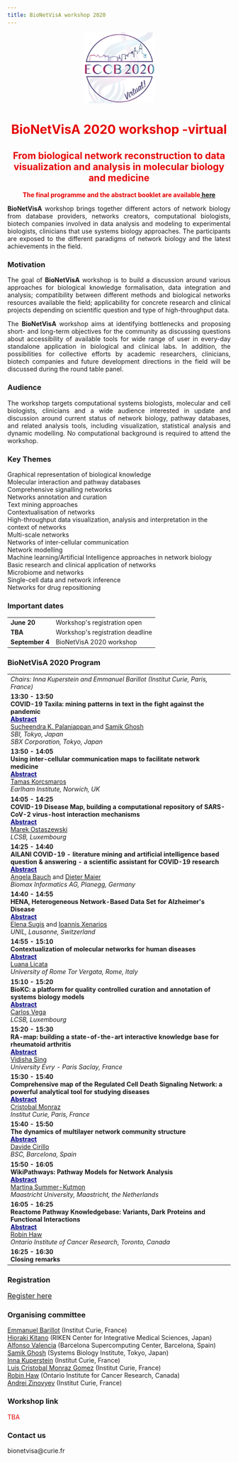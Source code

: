 ```yaml
---
title: BioNetVisA workshop 2020
---
```



<center><a href="/"><img id="ECCB2020" src="Logo-ECCB-2020.png" style="width:160px;"/></a></center>
<p> </p>

# <center><font color="#e60000">BioNetVisA 2020 workshop -virtual</font></center>
## <center><font color="#e60000">From biological network reconstruction to data visualization and analysis in molecular biology and medicine</font></center>

<p align="center"><b><font color="#e60000">The final programme and the abstract booklet are available</font><a href="/Abstracts/Bionetvisa2020/BioNetVisA2020_booklet.pdf"> here</a></b></p>
<!--
<p align="center"><b><font color="#e60000">The workshop presentations are available</font><a href="https://drive.google.com/open?id=1cLa4gSUAeogCNUi1yAFzlidHbOrxakxh"> here</a></b></p> -->

<p align="justify"><b>BioNetVisA</b> workshop brings together different actors of network biology from database providers, networks creators, computational biologists, biotech companies involved in data analysis and modeling to experimental biologists, clinicians that use systems biology approaches. The participants are exposed to the different paradigms of network biology and the latest achievements in the field.
</p>

### Motivation

<p align="justify">The goal of <b>BioNetVisA</b> workshop is to build a discussion around various approaches for biological knowledge formalisation, data integration and analysis; compatibility between different methods and biological networks resources available the field; applicability for concrete research and clinical projects depending on scientific question and type of high-throughput data.
</p>

<p align="justify">The <b>BioNetVisA</b> workshop aims at identifying bottlenecks and proposing short- and long-term objectives for the community as discussing questions about accessibility of available tools for wide range of user in every-day standalone application in biological and clinical labs. In addition, the possibilities for collective efforts by academic researchers, clinicians, biotech companies and future development directions in the field will be discussed during the round table panel.
</p>

### Audience
<p align="justify">The workshop targets computational systems biologists, molecular and cell biologists, clinicians and a wide audience interested in update and discussion around current status of network biology, pathway databases, and related analysis tools, including visualization, statistical analysis and dynamic modelling. No computational background is required to attend the workshop.
</p>

### Key Themes
<p>Graphical representation of biological knowledge<br />
Molecular interaction and pathway databases<br />
Comprehensive signalling networks<br />
Networks annotation and curation<br />
Text mining approaches<br />
Contextualisation of networks<br />
High-throughput data visualization, analysis and interpretation in the context of networks<br />
Multi-scale networks<br />
Networks of inter-cellular communication<br />
Network modelling<br />
Machine learning/Artificial Intelligence approaches in network biology <br />
Basic research and clinical application of networks<br />
Microbiome and networks<br />
Single-cell data and network inference<br />
Networks for drug repositioning<br />
</p>

### Important dates
<table style="width 100%">
<tr><td><b>June 20</b></td>
  <td>Workshop's registration open</td></tr>
<tr><td><b>TBA</b></td>
  <td>Workshop's registration deadline</td></tr>
<tr><td><b>September 4</b></td>
  <td>BioNetVisA 2020 workshop</td></tr>
</table>

### BioNetVisA 2020 Program

<table>
<tr><td><i>Chairs: Inna Kuperstein and Emmanuel Barillot (Institut Curie, Paris, France)</i></td></tr>
<tr><td><b>13:30 - 13:50</b><br />
<strong>COVID-19 Taxila: mining patterns in text in the fight against the pandemic</strong><br />
<a href="/Abstracts/Bionetvisa2020/Talk_01_Palaniappan_Ghosh_BioNetVisA2020.pdf"><b><font color="Navy"><span style="text-decoration: underline;">Abstract</span></font></b></a><br />
<a href="http://www.sbi.jp/members.htm">Sucheendra K. Palaniappan </a> and <a href="http://www.sbi.jp/members.htm">Samik Ghosh</a><br />
<i>SBI, Tokyo, Japan</i><br />
<i>SBX Corporation, Tokyo, Japan</i></td></tr>
<tr><td><b>13:50 - 14:05 </b><br />
<strong>Using inter-cellular communication maps to facilitate network medicine</strong><br /> 
<a href="/Abstracts/Bionetvisa2020/Talk_02_Korcsmaros_BioNetVisA2020.pdf"><b><font color="Navy"><span style="text-decoration: underline;">Abstract</span></font></b></a><br />
<a href="https://www.earlham.ac.uk/tamas-korcsmaros">Tamas Korcsmaros</a><br />
<i>Earlham Institute, Norwich, UK</i></td></tr>
<tr><td><b>14:05 - 14:25 </b><br />
<strong>COVID-19 Disease Map, building a computational repository of SARS-CoV-2 virus-host interaction mechanisms</strong><br /> 
<a href="/Abstracts/Bionetvisa2020/Talk_03_Ostaszewski_BioNetVisA2020.pdf"><b><font color="Navy"><span style="text-decoration: underline;">Abstract</span></font></b></a><br />
<a href="https://wwwfr.uni.lu/lcsb/people/marek_ostaszewski">Marek Ostaszewski</a><br />
<i>LCSB, Luxembourg</i></td></tr>
<tr><td><b>14:25 - 14:40</b><br /> 
<strong>AILANI COVID-19 - literature mining and artificial intelligence based question & answering - a scientific assistant for COVID-19 research</strong><br />
<a href="/Abstracts/Bionetvisa2020/Talk_04_Bauch_BioNetVisA2020.pdf"><b><font color="Navy"><span style="text-decoration: underline;">Abstract</span></font></b></a><br />
<a href="https://www.researchgate.net/profile/Angela_Bauch">Angela Bauch</a> and <a href="https://de.linkedin.com/in/dietermaier">Dieter Maier</a><br />
<i>Biomax Informatics AG, Planegg, Germany</i></td></tr>
<tr><td><b>14:40 - 14:55 </b><br />
<strong>HENA, Heterogeneous Network-Based Data Set for Alzheimer's Disease</strong><br /> 
<a href="/Abstracts/Bionetvisa2020/Talk_05_Sugis_BioNetVisA2020.pdf"><b><font color="Navy"><span style="text-decoration: underline;">Abstract</span></font></b></a><br />
<a href="https://www.researchgate.net/profile/Elena_Suegis">Elena Sugis</a> and <a href="https://www.unil.ch/cig/en/home/menuinst/research/prof-xenarios.html">Ioannis Xenarios</a><br />
<i>UNIL, Lausanne, Switzerland</i></td></tr>
<tr><td><b>14:55 - 15:10 </b><br />
<strong>Contextualization of molecular networks for human diseases</strong><br /> 
<a href="/Abstracts/Bionetvisa2020/Talk_06_Licata_BioNetVisA2020.pdf"><b><font color="Navy"><span style="text-decoration: underline;">Abstract</span></font></b></a><br />
<a href="https://www.researchgate.net/profile/Luana_Licata">Luana Licata</a><br />
<i>University of Rome Tor Vergata, Rome, Italy</i></td></tr>
<tr><td><b>15:10 - 15:20</b><br />
<strong>BioKC: a platform for quality controlled curation and annotation of systems biology models</strong><br /> 
<a href="/Abstracts/Bionetvisa2020/Talk_07_Vega_BioNetVisA2020.pdf"><b><font color="Navy"><span style="text-decoration: underline;">Abstract</span></font></b></a><br />  
<a href="https://wwwfr.uni.lu/lcsb/people/carlos_vega_moreno">Carlos Vega</a><br />
<i>LCSB, Luxembourg</i></td></tr>
<tr><td><b>15:20 - 15:30</b><br />
<strong>RA-map: building a state-of-the-art interactive knowledge base for rheumatoid arthritis</strong><br /> 
<a href="/Abstracts/Bionetvisa2020/Talk_08_Singh_BioNetVisA2020.pdf"><b><font color="Navy"><span style="text-decoration: underline;">Abstract</span></font></b></a><br />
<a href="https://www.genhotel.univ-evry.fr/team/team/members/vidisha-singh.html">Vidisha Sing</a><br />
<i>University Evry - Paris Saclay, France</i></td></tr>
<tr><td><b>15:30 - 15:40 </b><br />
<strong>Comprehensive map of the Regulated Cell Death Signaling Network: a powerful analytical tool for studying diseases </strong><br />
<a href="/Abstracts/Bionetvisa2020/Talk_09_Monraz_BioNetVisA2020.pdf"><b><font color="Navy"><span style="text-decoration: underline;">Abstract</span></font></b></a><br />
<a href="http://sysbio.curie.fr/">Cristobal Monraz</a><br />
<i>Institut Curie, Paris, France</i></td></tr>
<tr><td><b>15:40 - 15:50</b><br />
<strong>The dynamics of multilayer network community structure</strong><br /> 
<a href="/Abstracts/Bionetvisa2020/Talk_10_Cirillo_BioNetVisA2020.pdf"><b><font color="Navy"><span style="text-decoration: underline;">Abstract</span></font></b></a><br />
<a href="https://www.bsc.es/cirillo-davide">Davide Cirillo</a><br />
<i>BSC, Barcelona, Spain</i></td></tr>
<tr><td><b>15:50 - 16:05 </b><br />
<strong>WikiPathways: Pathway Models for Network Analysis</strong><br /> 
<a href="/Abstracts/Bionetvisa2020/Talk_11_Kutmon_BioNetVisA2020.pdf"><b><font color="Navy"><span style="text-decoration: underline;">Abstract</span></font></b></a><br />
<a href="https://www.maastrichtuniversity.nl/martina.kutmon">Martina Summer-Kutmon</a><br />
<i>Maastricht University, Maastricht, the Netherlands</i></td></tr>
<tr><td><b>16:05 - 16:25</b><br />
<strong>Reactome Pathway Knowledgebase: Variants, Dark Proteins and Functional Interactions</strong><br />
<a href="/Abstracts/Bionetvisa2020/Talk_12_Haw_BioNetVisA2020.pdf"><b><font color="Navy"><span style="text-decoration: underline;">Abstract</span></font></b></a><br />
<a href="https://www.researchgate.net/profile/Robin_Haw">Robin Haw</a><br />
<i>Ontario Institute of Cancer Research, Toronto, Canada</i></td></tr>
<tr><td><b>16:25 - 16:30 </b><br />
<strong>Closing remarks</strong><br /></td></tr>
</table>

### Registration
<p>
<font size ="3"><a href="https://eccb2020.info/registration/">Register here</a></font>
</p>

### Organising committee
<p>
<a href="https://science.curie.fr/recherche/biologie-interactive-des-tumeurs-immunologie-environnement/c/">Emmanuel Barillot</a> (Institut Curie, France)<br />
<a href="http://www.sbi.jp/">Hioraki Kitano</a> (RIKEN Center for Integrative Medical Sciences, Japan)<br />
<a href="https://www.bsc.es/valencia-alfonso">Alfonso Valencia</a> (Barcelona Supercomputing Center, Barcelona, Spain)<br/>
<a href="http://www.sbi.jp/members.htm">Samik Ghosh</a> (Systems Biology Institute, Tokyo, Japan)<br />
<a href="http://sysbio.curie.fr/">Inna Kuperstein</a> (Institut Curie, France)<br />
<a href="http://sysbio.curie.fr/">Luis Cristobal Monraz Gomez</a> (Institut Curie, France)<br />
<a href="https://reactome.org/">Robin Haw</a> (Ontario Institute for Cancer Research, Canada)<br />
<a href="http://www.ihes.fr/~zinovyev/">Andrei Zinovyev</a> (Institut Curie, France)<br />
</p>

### Workshop link
<p>
<font color="#e60000">TBA</font>
  </p>

### Contact us
<p>
bionetvisa@curie.fr
</p>

